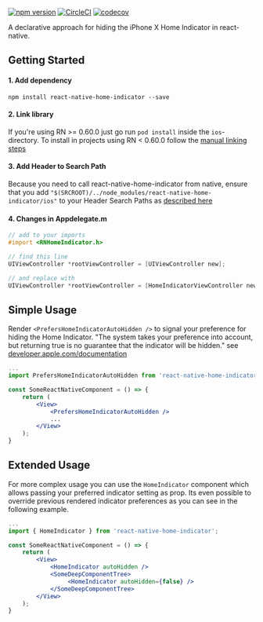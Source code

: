 [![npm version](https://badge.fury.io/js/react-native-home-indicator.svg)](https://badge.fury.io/js/react-native-home-indicator)
[![CircleCI](https://circleci.com/gh/flowkey/react-native-home-indicator.svg?style=svg)](https://circleci.com/gh/flowkey/react-native-home-indicator)
[![codecov](https://codecov.io/gh/flowkey/react-native-home-indicator/branch/master/graph/badge.svg)](https://codecov.io/gh/flowkey/react-native-home-indicator)

A declarative approach for hiding the iPhone X Home Indicator in react-native.

## Getting Started

#### 1. Add dependency
`npm install react-native-home-indicator --save`

#### 2. Link library
If you're using RN >= 0.60.0 just go run `pod install` inside the `ios`-directory.
To install in projects using RN < 0.60.0 follow the [manual linking steps](http://facebook.github.io/react-native/docs/linking-libraries-ios.html#manual-linking)

#### 3. Add Header to Search Path
Because you need to call react-native-home-indicator from native, ensure that you add `"$(SRCROOT)/../node_modules/react-native-home-indicator/ios"` to your Header Search Paths as [described here](http://facebook.github.io/react-native/docs/linking-libraries-ios.html#step-3)

#### 4. Changes in Appdelegate.m

```objective-c
// add to your imports
#import <RNHomeIndicator.h>
```

```objective-c
// find this line
UIViewController *rootViewController = [UIViewController new];
```

```objective-c
// and replace with
UIViewController *rootViewController = [HomeIndicatorViewController new];
```


## Simple Usage

Render `<PrefersHomeIndicatorAutoHidden />` to signal your preference for hiding the Home Indicator. 
"The system takes your preference into account, but returning true is no guarantee that the indicator will be hidden." 
see [developer.apple.com/documentation](https://developer.apple.com/documentation/uikit/uiviewcontroller/2887510-prefershomeindicatorautohidden)

```jsx
...
import PrefersHomeIndicatorAutoHidden from 'react-native-home-indicator';

const SomeReactNativeComponent = () => {
    return (
        <View>
            <PrefersHomeIndicatorAutoHidden />
            ...
        </View>
    );
}
```

## Extended Usage

For more complex usage you can use the `HomeIndicator` component which allows passing your preferred
indicator setting as prop. Its even possible to override previous rendered indicator preferences as
you can see in the following example.

```jsx
...
import { HomeIndicator } from 'react-native-home-indicator';

const SomeReactNativeComponent = () => {
    return (
        <View>
            <HomeIndicator autoHidden />
            <SomeDeepComponentTree>
                 <HomeIndicator autoHidden={false} />
            </SomeDeepComponentTree>
        </View>
    );
}
```

